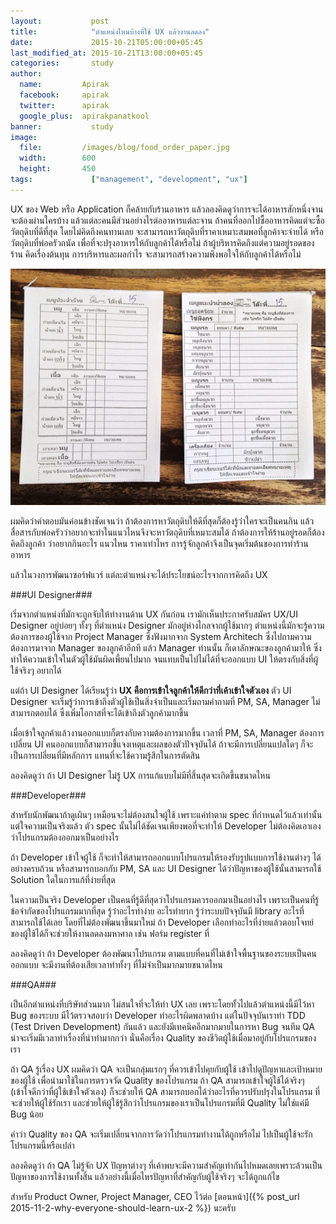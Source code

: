 ```yaml
---
layout:           post
title:            "ตำแหน่งไหนบ้างที่ใช้ UX แล้วงานลดลง"
date:             2015-10-21T05:00:00+05:45
last_modified_at: 2015-10-21T13:00:00+05:45
categories:       study
author:
  name:         Apirak
  facebook:     apirak
  twitter:      apirak
  google_plus:  apirakpanatkool
banner:           study
image:
  file:         /images/blog/food_order_paper.jpg
  width:        600
  height:       450
tags:             ["management", "development", "ux"]
---
```



UX ของ Web หรือ Application ก็คล้ายกับร้านอาหาร แล้วลองคิดดูว่าการจะได้อาหารสักหนึ่งจานจะต้องผ่านใครบ้าง แล้วแต่ละคนมีส่วนอย่างไรต่ออาหารแต่ละจาน ถ้าคนที่ออกไปซื้ออาหารคิดแต่จะซื้อวัตถุดิบที่ดีที่สุด โดยไม่คิดถึงคนทานเลย จะสามารถหาวัตถุดิบที่ราคาเหมาะสมพอที่ลูกค้าจะจ่ายได้ หรือวัตถุดิบที่พ่อครัวถนัด เพื่อที่จะปรุงอาหารให้กับลูกค้าได้หรือไม่ ถ้าผู้บริหารคิดถึงแต่ความอยู่รอดของร้าน คิดเรื่องต้นทุน การบริหารและผลกำไร จะสามารถสร้างความพึงพอใจให้กับลูกค้าได้หรือไม่

![food order paper](/images/blog/food_order_paper.jpg)

ผมคิดว่าคำตอบมันค่อนข้างชัดเจนว่า ถ้าต้องการหาวัตถุดิบให้ดีที่สุดก็ต้องรู้ว่าใครจะเป็นคนกิน แล้วสื่อสารกับพ่อครัวว่าอยากจะทำในแนวไหนจึงจะหาวัตถุดิบที่เหมาะสมได้ ถ้าต้องการให้ร้านอยู่รอดก็ต้องคิดถึงลูกค้า ว่าอยากกินอะไร แนวไหน ราคาเท่าไหร การรู้จักลูกค้าจึงเป็นจุดเริ่มต้นของการทำร้านอาหาร

แล้วในวงการพัฒนาซอร์ฟแวร์ แต่ละตำแหน่งจะได้ประโยชน์อะไรจากการคิดถึง UX

<!--more-->

###UI Designer###

เริ่มจากตำแหน่งที่มักจะถูกจับให้ทำงานด้าน UX กันก่อน เรามักเห็นประกาศรับสมัคร UX/UI Designer อยู่บ่อยๆ ทั้งๆ ที่ตำแหน่ง Designer มักอยู่ห่างไกลจากผู้ใช้มากๆ ตำแหน่งนี้มักจะรู้ความต้องการของผู้ใช้จาก Project Manager ซึ่งฟังมากจาก System Architech ซึ่งไปถามความต้องการมาจาก Manager ของลูกค้าอีกที แล้ว Manager ท่านนั้น ก็เดาลักษณะของลูกค้ามาให้ ซึ่งทำให้ความเข้าใจในตัวผู้ใช้มันผิดเพี้ยนไปมาก จนแทบเป็นไปไม่ได้ที่จะออกแบบ UI ให้ตรงกับสิ่งที่ผู้ใช้จริงๆ อยากได้

แต่ถ้า UI Designer ได้เรียนรู้ว่า **UX คือการเข้าใจลูกค้าให้ดีกว่าที่เค้าเข้าใจตัวเอง** ตัว UI Designer จะเริ่มรู้ว่าการเข้าถึงตัวผู้ใช้เป็นสิ่งจำเป็นและเริ่มถามคำถามที่ PM, SA, Manager ไม่สามารถตอบได้ ซึ่งเพิ่มโอกาสที่จะได้เข้าถึงตัวลูกค้ามากขึ้น

เมื่อเข้าใจลูกค้าแล้วงานออกแบบก็ตรงกับความต้องการมากขึ้น เวลาที่ PM, SA, Manager ต้องการเปลี่ยน UI คนออกแบบก็สามารถชี้แจงเหตุและผลของตัวปัจจุบันได้ ถ้าจะมีการเปลี่ยนแปลใดๆ ก็จะเป็นการเปลี่ยนที่มีหลักการ แทนที่จะใช้ความรู้สึกในการตัดสิน

ลองคิดดูว่า ถ้า UI Designer ไม่รู้ UX การแก้แบบไม่มีที่สิ้นสุดจะเกิดขึ้นขนาดไหน

###Developer###

สำหรับนักพัฒนาถ้าดูเผินๆ เหมือนจะไม่ต้องสนใจผู้ใช้ เพราะแค่ทำตาม spec ที่กำหนดไว้แล้วเท่านั้น แต่ใจความเป็นจริงแล้ว ตัว spec นั้นไม่ได้ชัดเจนเพียงพอที่จะทำให้ Developer ไม่ต้องคิดเอาเองว่าโปรแกรมต้องออกมาเป็นอย่างไร

ถ้า Developer เข้าใจผู้ใช้ ก็จะทำให้สามารถออกแบบโปรแกรมให้รองรับรูปแบบการใช้งานต่างๆ ได้อย่างครบถ้วน หรือสามารถบอกกับ PM, SA และ UI Designer ได้ว่าปัญหาของผู้ใช้นั้นสามารถใช้ Solution ใดในการแก้ที่ง่ายที่สุด

ในความเป็นจริง Developer เป็นคนที่รู้ดีที่สุดว่าโปรแกรมควรออกมาเป็นอย่างไร เพราะเป็นคนที่รู้ข้อจำกัดของโปรแกรมมากที่สุด รู้ว่าอะไรทำง่าย อะไรทำยาก รู้ว่าระบบปัจจุบันมี library อะไรที่สามารถใช้ได้เลย โดยที่ไม่ต้องพัฒนาขึ้นมาใหม่ ถ้า Developer เลือกทำอะไรที่ง่ายแล้วตอบโจทย์ของผู้ใช้ได้ก็จะช่วยให้งานลดลงมหาศาล เช่น ฟอร์ม register ที่

ลองคิดดูว่า ถ้า Developer ต้องพัฒนาโปรแกรม ตามแบบที่คนที่ไม่เข้าใจพื้นฐานของระบบเป็นคนออกแบบ จะมีงานที่ต้องเสียเวลาทำทั้งๆ ที่ไม่จำเป็นมากมายขนาดไหน

###QA###

เป็นอีกตำแหน่งที่บริษัทส่วนมาก ไม่สนใจที่จะให้ทำ UX เลย เพราะโดยทั้วไปแล้วตำแหน่งนี้มีไว้หา Bug ของระบบ มีไว้ตรวจสอบว่า Developer ทำอะไรผิดพลาดบ้าง แต่ในปัจจุบันเราทำ TDD (Test Driven Development) กันแล้ว และยังมีเทคนิคอีกมากมายในการหา Bug จนทีม QA น่าจะเริ่มมีเวลาทำเรื่องที่น่าทำมากกว่า นั่นคือเรื่อง Quality ของชีวิตผู้ใช้เมื่อมาอยู่กับโปรแกรมของเรา

ถ้า QA รู้เรื่อง UX ผมคิดว่า QA จะเป็นกลุ่มแรกๆ ที่ควรเข้าไปคุยกับผู้ใช้ เข้าไปดูปัญหาและเป้าหมายของผู้ใช้ เพื่อนำมาใช้ในการตรวจวัด Quality ของโปรแกรม ถ้า QA สามารถเข้าใจผู้ใช้ได้จริงๆ (เข้าใจดีกว่าที่ผู้ใช้เข้าใจตัวเอง) ก็จะช่วยให้ QA สามารถบอกได้ว่าอะไรที่ควรปรับปรุงในโปรแกรม ที่จะช่วยให้ผู้ใช้รักเรา และช่วยให้ผู้ใช้รู้สึกว่าโปรแกรมของเราเป็นโปรแกรมที่มี Quality ไม่ใช่แค่มี Bug น้อย

คำว่า Quality ของ QA จะเริ่มเปลี่ยนจากการวัดว่าโปรแกรมทำงานได้ถูกหรือไม่ ไปเป็นผู้ใช้จะรักโปรแกรมนี้หรือเปล่า

ลองคิดดูว่า ถ้า QA ไม่รู้จัก UX ปัญหาต่างๆ ที่เค้าพบจะมีความสำคัญเท่ากันไปหมดเลยเพราะล้วนเป็นปัญหาของการใช้งานทั้งสิ้น แล้วอย่างนี้เมื่อไหรปัญหาที่สำคัญกับผู้ใช้จริงๆ จะได้ถูกแก้ไข

สำหรับ Product Owner, Project Manager, CEO ไว้ต่อ [ตอนหน้า]({% post_url 2015-11-2-why-everyone-should-learn-ux-2 %}) นะครับ
